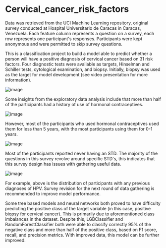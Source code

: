 # Cervical_cancer_risk_factors
Data was retrieved from the UCI Machine Learning repository, original survey conducted at Hospital Universitario de Caracas in Caracas, Venezuela. Each feature column represents a question on a survey, each row represents one participant's responses. Participants were kept anonymous and were permitted to skip survey questions. 

This is a classification project to build a model able to predict whether a person will have a positive diagnosis of cervical cancer based on 31 risk factors. Four diagnostic tests were available as targets, Hinselman and Schiller tests, cytological examination, and biopsy. Initially, biopsy was used as the target for model development (see video presentation for more information).

![image](https://user-images.githubusercontent.com/91214731/156416571-220ce538-7052-4082-986b-5ffb288c90c9.png)

Some insights from the exploratory data analysis include that more than half of the participants had a history of use of hormonal contraceptives.

![image](https://user-images.githubusercontent.com/91214731/156416724-28caa324-6699-48a1-a8b0-7d172b744830.png)

However, most of the participants who used hormonal contraceptives used them for less than 5 years, with the most participants using them for 0-1 years.

![image](https://user-images.githubusercontent.com/91214731/156416914-29dedfb7-157f-4665-95a7-574f6c5820d8.png)

Most of the participants reported never having an STD. The majority of the questions in this survey revolve around specific STD's, this indicates that this survey design has issues with gathering useful data. 

![image](https://user-images.githubusercontent.com/91214731/156417643-3f466e4c-27f6-4fff-a468-2dadd0020df7.png)

For example, above is the distribution of participants with any previous diagnoses of HPV. Survey revision for the next round of data gathering is recommended to improve model performance.

Some tree based models and neural networks both proved to have difficulty predicting the positive class of the target variable (in this case, positive biopsy for cervical cancer). This is primarily due to aforementioned class imbalances in the dataset. Despite this, LGBClassifier and RandomForestClassifier both were able to classify correctly 95% of the negative class and more than half of the positive class, based on F1 score, recall, and precision metrics. With improved data, this model can be further improved.
